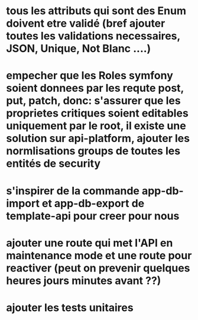 # tous les attributs qui sont des Enum doivent etre validé (bref ajouter toutes les validations necessaires, JSON, Unique, Not Blanc ....)
# empecher que les Roles symfony soient donnees par les requte post, put, patch, donc: s'assurer que les proprietes critiques soient editables uniquement par le root, il existe une solution sur api-platform, ajouter les normlisations groups de toutes les entités de security
# s'inspirer de la commande app-db-import et app-db-export de template-api pour creer pour nous
# ajouter une route qui met l'API en maintenance mode et une route pour reactiver (peut on prevenir quelques heures jours minutes avant ??)
# ajouter les tests unitaires
